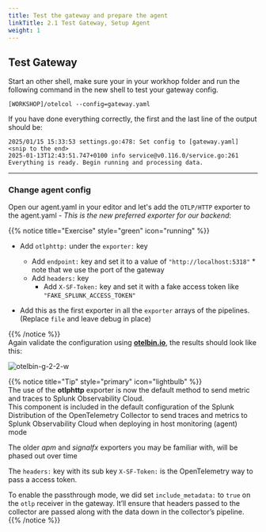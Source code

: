 ```yaml
---
title: Test the gateway and prepare the agent  
linkTitle: 2.1 Test Gateway, Setup Agent 
weight: 1
---
```


## Test Gateway

Start an other shell, make sure your in your workhop folder and run the following command in the new shell to test your gateway config.

```text
[WORKSHOP]/otelcol --config=gateway.yaml
```

If you have done everything correctly, the first and the last line of the output should be:

```text
2025/01/15 15:33:53 settings.go:478: Set config to [gateway.yaml]
<snip to the end>
2025-01-13T12:43:51.747+0100 info service@v0.116.0/service.go:261 Everything is ready. Begin running and processing data.
```

---

### Change agent config

Open our agent.yaml in your editor and let's add the `OTLP/HTTP` exporter to the agent.yaml - *This is the new preferred exporter for our backend*:

{{% notice title="Exercise" style="green" icon="running" %}}

  - Add `otlphttp:` under the `exporter:` key
    - Add `endpoint:` key and set it to a value of `"http://localhost:5318"`   *  note that we use the port of the gateway
    - Add `headers:` key
      - Add `X-SF-Token:` key and set it with a fake access token like `"FAKE_SPLUNK_ACCESS_TOKEN"`  

- Add this as the first exporter in all the `exporter` arrays of the pipelines.  (Replace `file` and leave debug in place)

{{% /notice %}}  
Again validate the configuration using **[otelbin.io](https://www.otelbin.io/)**, the results should look like this:

![otelbin-g-2-2-w](../../images/gateway-2-2w.png)

{{% notice title="Tip" style="primary"  icon="lightbulb" %}}  
The use of the **otlphttp** exporter is now the default method to send metric and traces to Splunk Observability Cloud.  
This component is included in the default configuration of the Splunk Distribution of the OpenTelemetry Collector to send traces and metrics to Splunk Observability Cloud when deploying in host monitoring (agent) mode

The older *apm* and *signalfx* exporters you may be familiar with, will be phased out over time

The `headers:` key with its sub key `X-SF-Token:` is the OpenTelemetry way to pass a access token.

To enable the passthrough mode, we did set `include_metadata:` to `true` on the `otlp` receiver in the gateway. It’ll ensure that headers passed to the collector are passed along with the data down in the collector’s pipeline.
{{% /notice %}}
